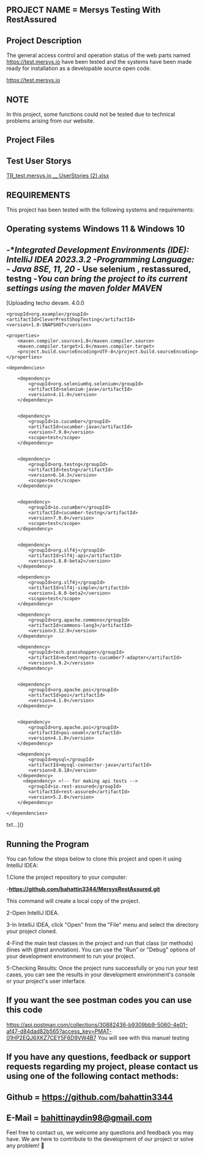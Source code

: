 PROJECT NAME = Mersys Testing With RestAssured
-----------------------------------------
Project Description
------------------------------------------
The general access control and operation status of the web parts named https://test.mersys.io have been tested and the systems have been made ready for installation as a developable source open code.

https://test.mersys.io

NOTE 
-----------------------------------
In this project, some functions could not be tested due to technical problems arising from our website.


Project Files
-------------------
Test User Storys
-------------------
[TR_test.mersys.io __ UserStories (2).xlsx](https://github.com/bahattin3344/MersysTesting/files/14200345/TR_test.mersys.io.__.UserStories.2.xlsx)

REQUIREMENTS
-----------------------------------------
This project has been tested with the following systems and requirements:



Operating systems
Windows 11 & Windows 10
-------------------------
-**Integrated Development Environments (IDE): IntelliJ IDEA 2023.3.2
-**Programming Language:** - Java 8SE, 11, 20
-* Use selenium , restassured, testng
-*You can bring the project to its current settings using the maven folder
MAVEN*
--------------------------------
[Uploading techo devam.<?xml version="1.0" encoding="UTF-8"?>
<project xmlns="http://maven.apache.org/POM/4.0.0"
         xmlns:xsi="http://www.w3.org/2001/XMLSchema-instance"
         xsi:schemaLocation="http://maven.apache.org/POM/4.0.0 http://maven.apache.org/xsd/maven-4.0.0.xsd">
    <modelVersion>4.0.0</modelVersion>

    <groupId>org.example</groupId>
    <artifactId>CleverPrestShopTesting</artifactId>
    <version>1.0-SNAPSHOT</version>

    <properties>
        <maven.compiler.source>1.8</maven.compiler.source>
        <maven.compiler.target>1.8</maven.compiler.target>
        <project.build.sourceEncoding>UTF-8</project.build.sourceEncoding>
    </properties>

    <dependencies>

        <dependency>
            <groupId>org.seleniumhq.selenium</groupId>
            <artifactId>selenium-java</artifactId>
            <version>4.11.0</version>
        </dependency>


        <dependency>
            <groupId>io.cucumber</groupId>
            <artifactId>cucumber-java</artifactId>
            <version>7.9.0</version>
            <scope>test</scope>
        </dependency>


        <dependency>
            <groupId>org.testng</groupId>
            <artifactId>testng</artifactId>
            <version>6.14.3</version>
            <scope>test</scope>
        </dependency>


        <dependency>
            <groupId>io.cucumber</groupId>
            <artifactId>cucumber-testng</artifactId>
            <version>7.9.0</version>
            <scope>test</scope>
        </dependency>


        <dependency>
            <groupId>org.slf4j</groupId>
            <artifactId>slf4j-api</artifactId>
            <version>1.8.0-beta2</version>
        </dependency>

        <dependency>
            <groupId>org.slf4j</groupId>
            <artifactId>slf4j-simple</artifactId>
            <version>1.8.0-beta2</version>
            <scope>test</scope>
        </dependency>

        <dependency>
            <groupId>org.apache.commons</groupId>
            <artifactId>commons-lang3</artifactId>
            <version>3.12.0</version>
        </dependency>

        <dependency>
            <groupId>tech.grasshopper</groupId>
            <artifactId>extentreports-cucumber7-adapter</artifactId>
            <version>1.9.2</version>
        </dependency>


        <dependency>
            <groupId>org.apache.poi</groupId>
            <artifactId>poi</artifactId>
            <version>4.1.0</version>
        </dependency>


        <dependency>
            <groupId>org.apache.poi</groupId>
            <artifactId>poi-ooxml</artifactId>
            <version>4.1.0</version>
        </dependency>

        <dependency>
            <groupId>mysql</groupId>
            <artifactId>mysql-connector-java</artifactId>
            <version>8.0.18</version>
        </dependency>
          <dependency> <!-- for making api tests -->
            <groupId>io.rest-assured</groupId>
            <artifactId>rest-assured</artifactId>
            <version>5.2.0</version>
        </dependency>

    </dependencies>

</project>txt…]()



Running the Program
-------------------------
You can follow the steps below to clone this project and open it using IntelliJ IDEA:

1.Clone the project repository to your computer:

-**https://github.com/bahattin3344/MersysRestAssured.git**

This command will create a local copy of the project.

2-Open IntelliJ IDEA.

3-In IntelliJ IDEA, click "Open" from the "File" menu and select the directory your project cloned.

4-Find the main test classes in the project and run that class (or methods) (lines with @test annotation). You can use the "Run" or "Debug" options of your development environment to run your project.

5-Checking Results: Once the project runs successfully or you run your test cases, you can see the results in your development environment's console or your project's user interface.


If you want the see postman codes you can use this code
----------------------------------------------------------------
https://api.postman.com/collections/30882436-b9309bb9-5060-4e01-af47-d84dad82b565?access_key=PMAT-01HP2EQJ6XKZ7CEY5F6D9VW4B7
You will see with this manuel testing

If you have any questions, feedback or support requests regarding my project, please contact us using one of the following contact methods:
--------------------------------
 Github = https://github.com/bahattin3344
 -------------------------------
 E-Mail = bahittinaydin98@gmail.com
--------------------------------
Feel free to contact us, we welcome any questions and feedback you may have. We are here to contribute to the development of our project or solve any problem! 👋
